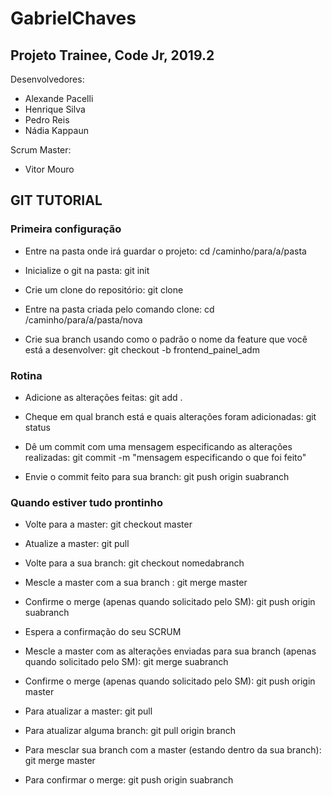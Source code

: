# GabrielChaves
## Projeto Trainee, Code Jr, 2019.2

Desenvolvedores:
- Alexande Pacelli
- Henrique Silva
- Pedro Reis
- Nádia Kappaun


Scrum Master:
- Vitor Mouro


## GIT TUTORIAL
### Primeira configuração

- Entre na pasta onde irá guardar o projeto: cd /caminho/para/a/pasta

- Inicialize o git na pasta: git init

- Crie um clone do repositório: git clone <link-para-o-repositorio>

- Entre na pasta criada pelo comando clone: cd /caminho/para/a/pasta/nova

- Crie sua branch usando como o padrão o nome da feature que você está a desenvolver: git checkout -b frontend_painel_adm
### Rotina
- Adicione as alterações feitas: git add .

- Cheque em qual branch está e quais alterações foram adicionadas: git status

- Dê um commit com uma mensagem especificando as alterações realizadas: git commit -m "mensagem especificando o que foi feito"

- Envie o commit feito para sua branch: git push origin suabranch

### Quando estiver tudo prontinho
- Volte para a master: git checkout master

- Atualize a master: git pull

- Volte para a sua branch: git checkout nomedabranch

- Mescle a master com a sua branch : git merge master

- Confirme o merge (apenas quando solicitado pelo SM): git push origin suabranch

- Espera a confirmação do seu SCRUM 

- Mescle a master com as alterações enviadas para sua branch (apenas quando solicitado pelo SM): git merge suabranch

- Confirme o merge (apenas quando solicitado pelo SM): git push origin master

- Para atualizar a master: git pull

- Para atualizar alguma branch: git pull origin branch

- Para mesclar sua branch com a master (estando dentro da sua branch): git merge master

- Para confirmar o merge: git push origin suabranch
